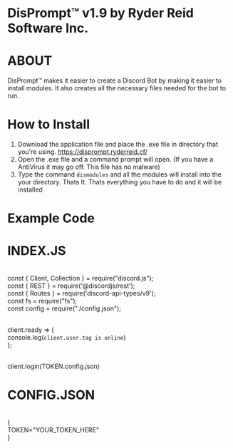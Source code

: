 # DisPrompt™️ v1.9 by Ryder Reid Software Inc.

# ABOUT 
DisPrompt™️ makes it easier to create a Discord Bot by making it easier to install modules. It also creates all the necessary files needed for the bot to run.

# How to Install
 1. Download the application file and place the .exe file in directory that you're using. https://disprompt.ryderreid.cf/
 2. Open the .exe file and a command prompt will open. (If you have a AntiVirus it may go off. This file has no malware)
 3. Type the command `dismodules` and all the modules will install into the your directory.
 Thats It. Thats everything you have to do and it will be installed
 
 # Example Code
 
 # INDEX.JS
 
<br>const { Client, Collection } = require("discord.js");
<br>const { REST } = require('@discordjs/rest');
<br>const { Routes } = require('discord-api-types/v9');
<br>const fs = require("fs");
<br>const config = require("./config.json");

<br>client.ready => {
<br>console.log(`client.user.tag is online`)
<br>};

<br>client.login(TOKEN.config.json) 

#

# CONFIG.JSON

<br>{
<br>TOKEN="YOUR_TOKEN_HERE"
<br>}

